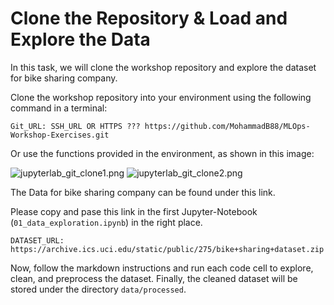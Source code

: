 # Clone the Repository & Load and Explore the Data
In this task, we will clone the workshop repository and explore the dataset for bike sharing company.

Clone the workshop repository into your environment using the following command in a terminal:
```
Git_URL: SSH_URL OR HTTPS ??? https://github.com/MohammadB88/MLOps-Workshop-Exercises.git
```

Or use the functions provided in the environment, as shown in this image:

![jupyterlab_git_clone1.png](../assets/images/jupyterlab_git_clone1.png)
![jupyterlab_git_clone2.png](../assets/images/jupyterlab_git_clone2.png)


The Data for bike sharing company can be found under this link. 

Please copy and pase this link in the first Jupyter-Notebook (`01_data_exploration.ipynb`) in the right place.
```
DATASET_URL: https://archive.ics.uci.edu/static/public/275/bike+sharing+dataset.zip
```

Now, follow the markdown instructions and run each code cell to explore, clean, and preprocess the dataset.
Finally, the cleaned dataset will be stored under the directory `data/processed`.

